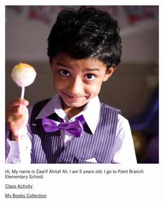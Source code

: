 
![Zaarif](zaarif_profile.png)


Hi, My name is Zaarif Ahnaf Ali. I am 5 years old. I go to Paint Branch Elementary School.  

[Class Activity](class_activity.md)

[My Books Collection](books_collection.md)
